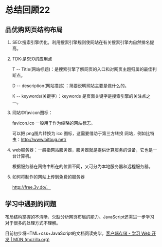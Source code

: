 # 总结回顾22

## 品优购网页结构布局

1. SEO:搜索引擎优化，利用搜索引擎规则使网站在有关搜索引擎内自然排名提高。

2. TDK:是SEO的应用点

   T -- Title(网站标题)：是搜索引擎了解网页的入口和对网页主题归属的最佳判断点。

   D -- description(网站描述）：简要说明网站主要是做什么的。

   K -- keywords(关键字）：keywords 是页面关键字是搜索引擎的关注点之一。

3. 网站中favicon图标：

	favicon.ico 一般用于作为缩略的网站标志。

	可以把 png图片转换为 ico 图标，这需要借助于第三方转换		网站，例如比特虫：http://www.bitbug.net/

4. web服务器：一般指网站服务器，服务器就是提供计算服务的设备，它也是一台计算机。

   根据服务器在网络中所在的位置不同，又可分为本地服务器和远程服务器。

5. 如何将制作的网站上传到免费的服务器

   http://free.3v.do/。

## 学习中遇到的问题

布局结构掌握的不清晰，欠缺分析网页布局的能力。JavaScript还需进一步学习对于很多的处理方式不理解。

目前初步将HTML+css+JavaScript的文档阅读完毕。[客户端存储 - 学习 Web 开发 | MDN (mozilla.org)](https://developer.mozilla.org/zh-CN/docs/Learn/JavaScript/Client-side_web_APIs/Client-side_storage)



